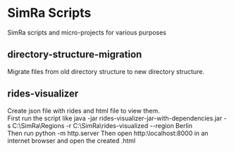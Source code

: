 # SimRa Scripts

SimRa scripts and micro-projects for various purposes

## directory-structure-migration

Migrate files from old directory structure to new directory structure.

## rides-visualizer

Create json file with rides and html file to view them.  
First run the script like java -jar rides-visualizer-jar-with-dependencies.jar -s C:\SimRa\Regions -r C:\SimRa\rides-visualized --region Berlin  
Then run python -m http.server
Then open http:\\localhost:8000 in an internet browser and open the created .html  

